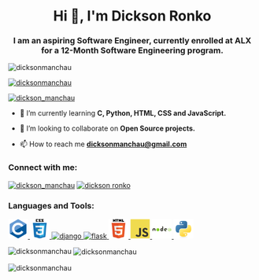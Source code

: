 <h1 align="center">Hi 👋, I'm Dickson Ronko</h1>
<h3 align="center">I am an aspiring Software Engineer, currently enrolled at ALX for a 12-Month Software Engineering program.</h3>

<p align="left"> <img src="https://komarev.com/ghpvc/?username=dicksonmanchau&label=Profile%20views&color=0e75b6&style=flat" alt="dicksonmanchau" /> </p>

<p align="left"> <a href="https://github.com/ryo-ma/github-profile-trophy"><img src="https://github-profile-trophy.vercel.app/?username=dicksonmanchau" alt="dicksonmanchau" /></a> </p>

<p align="left"> <a href="https://twitter.com/dickson_manchau" target="blank"><img src="https://img.shields.io/twitter/follow/dickson_manchau?logo=twitter&style=for-the-badge" alt="dickson_manchau" /></a> </p>

- 🌱 I’m currently learning **C, Python, HTML, CSS and JavaScript.**

- 👯 I’m looking to collaborate on **Open Source projects.**

- 📫 How to reach me **dicksonmanchau@gmail.com**

<h3 align="left">Connect with me:</h3>
<p align="left">
<a href="https://twitter.com/dickson_manchau" target="blank"><img align="center" src="https://raw.githubusercontent.com/rahuldkjain/github-profile-readme-generator/master/src/images/icons/Social/twitter.svg" alt="dickson_manchau" height="30" width="40" /></a>
<a href="https://linkedin.com/in/dickson ronko" target="blank"><img align="center" src="https://raw.githubusercontent.com/rahuldkjain/github-profile-readme-generator/master/src/images/icons/Social/linked-in-alt.svg" alt="dickson ronko" height="30" width="40" /></a>
</p>

<h3 align="left">Languages and Tools:</h3>
<p align="left"> <a href="https://www.cprogramming.com/" target="_blank" rel="noreferrer"> <img src="https://raw.githubusercontent.com/devicons/devicon/master/icons/c/c-original.svg" alt="c" width="40" height="40"/> </a> <a href="https://www.w3schools.com/css/" target="_blank" rel="noreferrer"> <img src="https://raw.githubusercontent.com/devicons/devicon/master/icons/css3/css3-original-wordmark.svg" alt="css3" width="40" height="40"/> </a> <a href="https://www.djangoproject.com/" target="_blank" rel="noreferrer"> <img src="https://cdn.worldvectorlogo.com/logos/django.svg" alt="django" width="40" height="40"/> </a> <a href="https://flask.palletsprojects.com/" target="_blank" rel="noreferrer"> <img src="https://www.vectorlogo.zone/logos/pocoo_flask/pocoo_flask-icon.svg" alt="flask" width="40" height="40"/> </a> <a href="https://www.w3.org/html/" target="_blank" rel="noreferrer"> <img src="https://raw.githubusercontent.com/devicons/devicon/master/icons/html5/html5-original-wordmark.svg" alt="html5" width="40" height="40"/> </a> <a href="https://developer.mozilla.org/en-US/docs/Web/JavaScript" target="_blank" rel="noreferrer"> <img src="https://raw.githubusercontent.com/devicons/devicon/master/icons/javascript/javascript-original.svg" alt="javascript" width="40" height="40"/> </a> <a href="https://nodejs.org" target="_blank" rel="noreferrer"> <img src="https://raw.githubusercontent.com/devicons/devicon/master/icons/nodejs/nodejs-original-wordmark.svg" alt="nodejs" width="40" height="40"/> </a> <a href="https://www.python.org" target="_blank" rel="noreferrer"> <img src="https://raw.githubusercontent.com/devicons/devicon/master/icons/python/python-original.svg" alt="python" width="40" height="40"/> </a> </p>

<p><img align="left" src="https://github-readme-stats.vercel.app/api/top-langs?username=dicksonmanchau&show_icons=true&locale=en&layout=compact" alt="dicksonmanchau" /></p>

<p>&nbsp;<img align="center" src="https://github-readme-stats.vercel.app/api?username=dicksonmanchau&show_icons=true&locale=en" alt="dicksonmanchau" /></p>

<p><img align="center" src="https://github-readme-streak-stats.herokuapp.com/?user=dicksonmanchau&" alt="dicksonmanchau" /></p>
